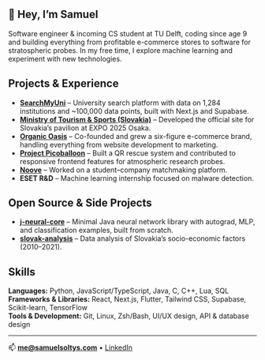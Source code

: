 ## 👋 Hey, I’m Samuel  

Software engineer & incoming CS student at TU Delft, coding since age 9 and building everything from profitable e-commerce stores to software for stratospheric probes.
In my free time, I explore machine learning and experiment with new technologies.

## Projects & Experience
- **[SearchMyUni](https://searchmyuni.com)** – University search platform with data on 1,284 institutions and ~100,000 data points, built with Next.js and Supabase.
- **[Ministry of Tourism & Sports (Slovakia)](https://slovakiaexpo.sk)** – Developed the official site for Slovakia’s pavilion at EXPO 2025 Osaka.  
- **[Organic Oasis](https://organic-oasis.sk)** – Co-founded and grew a six-figure e-commerce brand, handling everything from website development to marketing.  
- **[Project Picoballoon](https://picoballoon.org)** – Built a QR rescue system and contributed to responsive frontend features for atmospheric research probes.  
- **[Noove](https://trynoove.com)** – Worked on a student–company matchmaking platform.
- **ESET R&D** – Machine learning internship focused on malware detection.

## Open Source & Side Projects
- **[j-neural-core](https://github.com/samuel-soltys/j-neural-core)** – Minimal Java neural network library with autograd, MLP, and classification examples, built from scratch. 
- **[slovak-analysis](https://github.com/samuel-soltys/slovak-analysis)** – Data analysis of Slovakia’s socio-economic factors (2010–2021).

## Skills
**Languages:** Python, JavaScript/TypeScript, Java, C, C++, Lua, SQL
**Frameworks & Libraries:** React, Next.js, Flutter, Tailwind CSS, Supabase, Scikit-learn, TensorFlow  
**Tools & Development:** Git, Linux, Zsh/Bash, UI/UX design, API & database design

---

📫 **me@samuelsoltys.com** • [LinkedIn](https://www.linkedin.com/in/samuel-soltys/)
